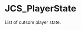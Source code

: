 <div id="content-header">
  <h1>JCS_PlayerState</h1>
</div>

<p>
  List of cutsom player state.
</p>

